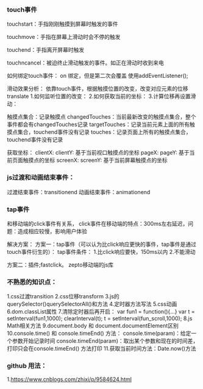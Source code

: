 ### touch事件
touchstart：手指刚刚触摸到屏幕时触发的事件

touchmove：手指在屏幕上滑动时会不停的触发

touchend：手指离开屏幕时触发

touchncancel：被迫终止滑动触发的事件。如正在滑动时收到来电


如何绑定touch事件：
on 绑定，但是第二次会覆盖
使用addEventListener();

滑动效果分析：
依靠touch事件，根据触摸位置的改变，改变对应元素的位移translate
1.如何监听位置的改变：
2.如何获取当前的坐标：
3.计算位移再设置滑动：

触摸点集合：记录触摸点
changedTouches：当前最新改变的触摸点集合，整个事件都会有changedTouches记录
targetTouches：记录当前元素上面的所有触摸点集合，touchend事件没有记录
touches：记录页面上所有的触摸点集合，touchend事件没有记录

获取坐标：
clientX:
clientY:
基于当前视口触摸点的坐标
pageX:
pageY:
基于当前页面触摸点的坐标
screenX:
screenY:
基于当前屏幕触摸点的坐标

### js过渡和动画结束事件：
过渡结束事件：transitionend
动画结束事件：animationend

### tap事件
和移动端的click事件有关系，
click事件在移动端的特点：300ms左右延迟，问题：造成相应较慢，影响用户体验

解决方案：
方案一：tap事件（可以认为比click响应更快的事件，tap事件是通过touch事件衍生的）：
tap事件条件：
    1.比click响应要快，150ms以内
    2.不能滑动

方案二：插件;fastclick。 zepto移动端的js库


### 不熟悉的知识点：
1.css过渡transition
2.css位移transform
3.js的querySelector()querySelectorAll()和方法
4.定时器方法写法
5.css动画
6.dom.classList属性
7.清除定时器后再开启：
    var fun1 = function(){...}
    var t = setInterval(fun1,1000);
    clearInterval(t); 
    t = setInterval(fun_scroll,1000);
8.js Math相关方法
9.document.body 和 document.documentElement区别
10.console.time() 和 console.timeEnd() 方法：
    console.time(param)：给定一个参数开始记录时间
    console.timeEnd(param)：取出某个参数和现在的时间差，打印只会在console.timeEnd() 方法打印
11.获取当前时间方法：Date.now()方法

### github 用法：
1.https://www.cnblogs.com/zhixi/p/9584624.html